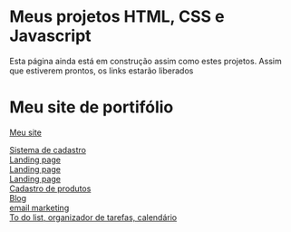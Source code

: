 # Meus projetos HTML, CSS e Javascript
<p>Esta página ainda está em construção assim como estes projetos. Assim que estiverem prontos, os links estarão liberados</p>

<h1>Meu site de portifólio</h1>

<a href="https://github.com/LucasNoliveira/Meu-site-oficial">Meu site</a>

<a href="#">Sistema de cadastro</a> <br>
<a href="#">Landing page</a> <br>
<a href="#">Landing page</a> <br>
<a href="#">Landing page</a> <br>
<a href="#">Cadastro de produtos</a> <br>
<a href="#">Blog</a> <br>
<a href="#">email marketing</a> <br>
<a href="#">To do list, organizador de tarefas, calendário</a> <br>
